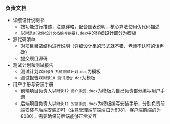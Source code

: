 ### 负责文档

- 详细设计说明书
	- 按功能进行描述，注意详略，配合图表说明，核心算法使用伪代码描述
	- 以`附录8(软件设计文档编写纲要).doc`中的详细设计部分为模板
- 源代码清单
	- 对项目目录结构进行说明（详细设计里的形式就不错，老师不认可的话再改）
	- 提交项目源码
- 测试计划和测试报告
	- 测试计划以`附录9 系统测试计划.doc`为模板
	- 测试报告以`附录10 测试报告.doc`为模板
- 用户手册与安装手册
	- 前端项目负责人以`附录12 用户手册.docx`为模板为自己负责部分编写用户手册
	- 后端项目负责人以`附录11 安装手册.docx`为模板编写安装手册，分别负责前端安装与后端安装即可（注意管理端前端端口为8081，客户端前端的为8080），需要确保前后端能够正常交互